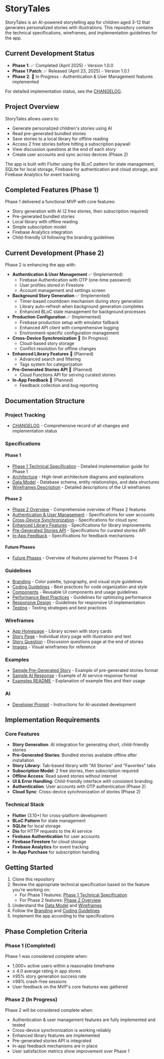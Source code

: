 # StoryTales

StoryTales is an AI-powered storytelling app for children aged 3-12 that generates personalized stories with illustrations. This repository contains the technical specifications, wireframes, and implementation guidelines for the app.

## Current Development Status

- **Phase 1**: ✅ Completed (April 2025) - Version 1.0.0
- **Phase 1 Patch**: ✅ Released (April 23, 2025) - Version 1.0.1
- **Phase 2**: 🚧 In Progress - Authentication & User Management features implemented

For detailed implementation status, see the [CHANGELOG](docs/CHANGELOG.md).

## Project Overview

StoryTales allows users to:
- Generate personalized children's stories using AI
- Read pre-generated bundled stories
- Save stories to a local library for offline reading
- Access 2 free stories before hitting a subscription paywall
- View discussion questions at the end of each story
- Create user accounts and sync across devices (Phase 2)

The app is built with Flutter using the BLoC pattern for state management, SQLite for local storage, Firebase for authentication and cloud storage, and Firebase Analytics for event tracking.

## Completed Features (Phase 1)

Phase 1 delivered a functional MVP with core features:
- Story generation with AI (2 free stories, then subscription required)
- Pre-generated bundled stories
- Local library with offline reading
- Simple subscription model
- Firebase Analytics integration
- Child-friendly UI following the branding guidelines

## Current Development (Phase 2)

Phase 2 is enhancing the app with:
- **Authentication & User Management** ✅ (Implemented)
  - Firebase Authentication with OTP (one-time password)
  - User profiles stored in Firestore
  - Account management and settings screen
- **Background Story Generation** ✅ (Implemented)
  - Timer-based countdown mechanism during story generation
  - Library auto-refresh when background generation completes
  - Enhanced BLoC state management for background processes
- **Production Configuration** ✅ (Implemented)
  - Firebase production setup with emulator fallback
  - Enhanced API client with comprehensive logging
  - Environment-specific configuration management
- **Cross-Device Synchronization** 🚧 (In Progress)
  - Cloud-based story storage
  - Conflict resolution for offline changes
- **Enhanced Library Features** 📅 (Planned)
  - Advanced search and filtering
  - Tags system for categorization
- **Pre-Generated Stories API** 📅 (Planned)
  - Cloud Functions API for serving curated stories
- **In-App Feedback** 📅 (Planned)
  - Feedback collection and bug reporting

## Documentation Structure

### Project Tracking

- [CHANGELOG](docs/CHANGELOG.md) - Comprehensive record of all changes and implementation status

### Specifications

#### Phase 1
- [Phase 1 Technical Specification](docs/specification/phase-one-technical-specification.md) - Detailed implementation guide for Phase 1
- [Architecture](docs/specification/architecture.md) - High-level architecture diagrams and explanations
- [Data Model](docs/specification/data-model.md) - Database schema, entity relationships, and data structures
- [Wireframes Description](docs/specification/wireframes-description.md) - Detailed descriptions of the UI wireframes

#### Phase 2
- [Phase 2 Overview](docs/specification/phase-two/overview.md) - Comprehensive overview of Phase 2 features
- [Authentication & User Management](docs/specification/phase-two/authentication-user-management.md) - Specifications for user accounts
- [Cross-Device Synchronization](docs/specification/phase-two/cross-device-synchronization.md) - Specifications for cloud sync
- [Enhanced Library Features](docs/specification/phase-two/enhanced-library-features.md) - Specifications for library improvements
- [Pre-Generated Stories API](docs/specification/phase-two/pre-generated-stories-api.md) - Specifications for curated stories API
- [In-App Feedback](docs/specification/phase-two/in-app-feedback.md) - Specifications for feedback mechanisms

#### Future Phases
- [Future Phases](docs/specification/future-phases.md) - Overview of features planned for Phases 3-4

### Guidelines

- [Branding](docs/guidelines/branding.md) - Color palette, typography, and visual style guidelines
- [Coding Guidelines](docs/guidelines/coding-guidelines.md) - Best practices for code organization and style
- [Components](docs/guidelines/components.md) - Reusable UI components and usage guidelines
- [Performance Best Practices](docs/guidelines/performance-best-practices.md) - Guidelines for optimizing performance
- [Responsive Design](docs/guidelines/responsive-design.md) - Guidelines for responsive UI implementation
- [Testing](docs/guidelines/testing.md) - Testing strategies and best practices

### Wireframes

- [App Homepage](wireframes/app-homepage.txt) - Library screen with story cards
- [Story Page](wireframes/story-page.txt) - Individual story page with illustration and text
- [Story Question](wireframes/story-question.txt) - Discussion questions page at the end of stories
- [Images](wireframes/images/) - Visual wireframes for reference

### Examples

- [Sample Pre-Generated Story](docs/examples/sample-pre-generated-story.json) - Example of pre-generated stories format
- [Sample AI Response](docs/examples/sample-ai-response.json) - Example of AI service response format
- [Examples README](docs/examples/README.md) - Explanation of example files and their usage

### AI

- [Developer Prompt](docs/ai/developer-prompt.md) - Instructions for AI-assisted development

## Implementation Requirements

### Core Features

- **Story Generation**: AI integration for generating short, child-friendly stories
- **Pre-Generated Stories**: Bundled stories available offline after installation
- **Story Library**: Tab-based library with "All Stories" and "Favorites" tabs
- **Subscription Model**: 2 free stories, then subscription required
- **Offline Access**: Read saved stories without internet
- **UI & Error Handling**: Child-friendly interface with consistent branding
- **Authentication**: User accounts with OTP authentication (Phase 2)
- **Cloud Sync**: Cross-device synchronization of stories (Phase 2)

### Technical Stack

- **Flutter** (3.10+) for cross-platform development
- **BLoC Pattern** for state management
- **SQLite** for local storage
- **Dio** for HTTP requests to the AI service
- **Firebase Authentication** for user accounts
- **Firebase Firestore** for cloud storage
- **Firebase Analytics** for event tracking
- **In-App Purchase** for subscription handling

## Getting Started

1. Clone this repository
2. Review the appropriate technical specification based on the feature you're working on:
   - For Phase 1 features: [Phase 1 Technical Specification](docs/specification/phase-one-technical-specification.md)
   - For Phase 2 features: [Phase 2 Overview](docs/specification/phase-two/overview.md)
3. Understand the [Data Model](docs/specification/data-model.md) and [Wireframes](docs/specification/wireframes-description.md)
4. Follow the [Branding](docs/guidelines/branding.md) and [Coding Guidelines](docs/guidelines/coding-guidelines.md)
5. Implement the app according to the specifications

## Phase Completion Criteria

### Phase 1 (Completed)

Phase 1 was considered complete when:
- 1,000+ active users within a reasonable timeframe
- ≥ 4.0 average rating in app stores
- ≥95% story generation success rate
- ≥98% crash-free sessions
- User feedback on the MVP's core features was gathered

### Phase 2 (In Progress)

Phase 2 will be considered complete when:
- Authentication & user management features are fully implemented and tested
- Cross-device synchronization is working reliably
- Enhanced library features are implemented
- Pre-generated stories API is integrated
- In-app feedback mechanisms are in place
- User satisfaction metrics show improvement over Phase 1
